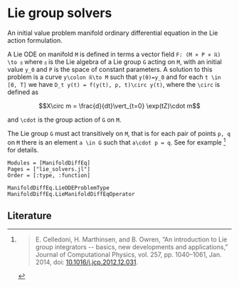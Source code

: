 # Lie group solvers

An initial value problem manifold ordinary differential equation in the Lie action formulation.

A Lie ODE on manifold ``M`` is defined in terms a vector field ``F: (M × P × ℝ) \to 𝔤``
where ``𝔤`` is the Lie algebra of a Lie group ``G`` acting on ``M``, with an
initial value ``y_0`` and ``P`` is the space of constant parameters. A solution to this
problem is a curve ``y\colon ℝ\to M`` such that ``y(0)=y_0`` and for each ``t \in [0, T]`` we have
``D_t y(t) = f(y(t), p, t)\circ y(t)``, where the ``\circ`` is defined as
````math
X\circ m = \frac{d}{dt}\vert_{t=0} \exp(tZ)\cdot m
````
and ``\cdot`` is the group action of ``G`` on ``M``.

The Lie group ``G`` must act transitively on ``M``, that is for each pair of points ``p, q`` on ``M`` there is an element ``a \in G`` such that ``a\cdot p = q``. See for example [^CelledoniMarthinsenOwren2014] for details.

[^CelledoniMarthinsenOwren2014]:
    > E. Celledoni, H. Marthinsen, and B. Owren,
    > “An introduction to Lie group integrators -- basics, new developments and applications,”
    > Journal of Computational Physics, vol. 257, pp. 1040–1061, Jan. 2014,
    > doi: [10.1016/j.jcp.2012.12.031](https://doi.org/10.1016/j.jcp.2012.12.031).

```@autodocs
Modules = [ManifoldDiffEq]
Pages = ["lie_solvers.jl"]
Order = [:type, :function]
```

```@docs
ManifoldDiffEq.LieODEProblemType
ManifoldDiffEq.LieManifoldDiffEqOperator
```

## Literature
